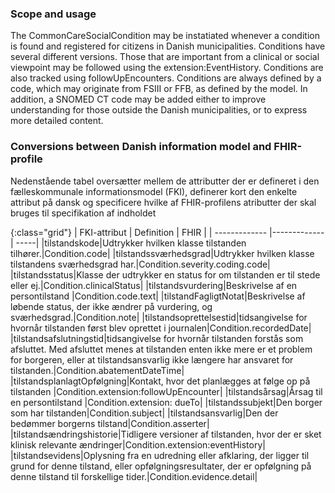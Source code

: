 <!-- StructureDefinition-KLCommonCareSocialCondition-intro.md {% comment %}
*****************************************************************************************
*                            WARNING: DO NOT EDIT THIS FILE                             *
*                                                                                       *
* This file is generated by SUSHI. Any edits you make to this file will be overwritten. *
*                                                                                       *
* To change the contents of this file, edit the original source file at:                *
* ig-data\input\pagecontent\StructureDefinition-KLCommonCareSocialCondition-intro.md    *
*****************************************************************************************
{% endcomment %} -->
### Scope and usage
The CommonCareSocialCondition may be instatiated whenever a condition is found and registered for citizens in Danish municipalities. Conditions have several different versions. Those that are important from a clinical or social viewpoint may be followed using the extension:EventHistory. Conditions are also tracked using followUpEncounters. Conditions are always defined by a code, which may originate from FSIII or FFB, as defined by the model. In addition, a SNOMED CT code may be added either to improve understanding for those outside the Danish municipalities, or to express more detailed content.


### Conversions between Danish information model and FHIR-profile

Nedenstående tabel oversætter mellem de attributter der er defineret i den fælleskommunale informationsmodel (FKI), definerer kort den enkelte attribut på dansk og specificere hvilke af FHIR-profilens atributter der skal bruges til specifikation af indholdet

{:class="grid"}
|   FKI-attribut      | Definition        | FHIR  |
| ------------- |-------------| -----|
|tilstandskode|Udtrykker hvilken klasse tilstanden tilhører.|Condition.code|
|tilstandssværhedsgrad|Udtrykker hvilken klasse tilstandens sværhedsgrad har.|Condition.severity.coding.code|
|tilstandsstatus|Klasse der udtrykker en status for om tilstanden er til stede eller ej.|Condition.clinicalStatus|
|tilstandsvurdering|Beskrivelse af en persontilstand |Condition.code.text|
|tilstandFagligtNotat|Beskrivelse af løbende status, der ikke ændrer på vurdering, og sværhedsgrad.|Condition.note|
|tilstandsoprettelsestid|tidsangivelse for hvornår tilstanden først blev oprettet i journalen|Condition.recordedDate|
|tilstandsafslutningstid|tidsangivelse for hvornår tilstanden forstås som afsluttet. Med afsluttet menes at tilstanden enten ikke mere er et problem for borgeren, eller at tilstandsansvarlig ikke længere har ansvaret for tilstanden.|Condition.abatementDateTime|
|tilstandsplanlagtOpfølgning|Kontakt, hvor det planlægges at følge op på tilstanden |Condition.extension:followUpEncounter|
|tilstandsårsag|Årsag til en persontilstand |Condition.extension: dueTo|
|tilstandssubjekt|Den borger som har tilstanden|Condition.subject|
|tilstandsansvarlig|Den der bedømmer borgerns tilstand|Condition.asserter|
|tilstandsændringshistorie|Tidligere versioner af tilstanden, hvor der er sket klinisk relevante ændringer|Condition.extension:eventHistory|
|tilstandsevidens|Oplysning fra en udredning eller afklaring, der ligger til grund for denne tilstand, eller opfølgningsresultater, der er opfølgning på denne tilstand til forskellige tider.|Condition.evidence.detail|